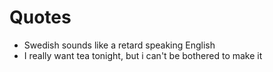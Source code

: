 <!-- TITLE: Cesque -->
<!-- SUBTITLE: huw didnt make me a page :( -->

# Quotes

* Swedish sounds like a retard speaking English
* I really want tea tonight, but i can't be bothered to make it